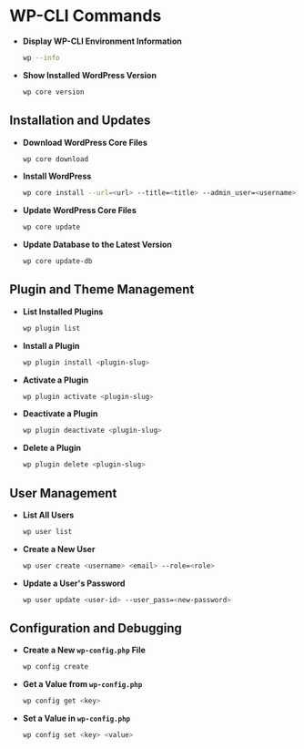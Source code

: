 


# WP-CLI Commands


- **Display WP-CLI Environment Information**
  ```bash
  wp --info
  ```

- **Show Installed WordPress Version**
  ```bash
  wp core version
  ```

## Installation and Updates

- **Download WordPress Core Files**
  ```bash
  wp core download
  ```

- **Install WordPress**
  ```bash
  wp core install --url=<url> --title=<title> --admin_user=<username> --admin_password=<password> --admin_email=<email>
  ```

- **Update WordPress Core Files**
  ```bash
  wp core update
  ```

- **Update Database to the Latest Version**
  ```bash
  wp core update-db
  ```

## Plugin and Theme Management

- **List Installed Plugins**
  ```bash
  wp plugin list
  ```

- **Install a Plugin**
  ```bash
  wp plugin install <plugin-slug>
  ```

- **Activate a Plugin**
  ```bash
  wp plugin activate <plugin-slug>
  ```

- **Deactivate a Plugin**
  ```bash
  wp plugin deactivate <plugin-slug>
  ```

- **Delete a Plugin**
  ```bash
  wp plugin delete <plugin-slug>
  ```
  
## User Management

- **List All Users**
  ```bash
  wp user list
  ```

- **Create a New User**
  ```bash
  wp user create <username> <email> --role=<role>
  ```

- **Update a User's Password**
  ```bash
  wp user update <user-id> --user_pass=<new-password>
  ```

## Configuration and Debugging

- **Create a New `wp-config.php` File**
  ```bash
  wp config create
  ```

- **Get a Value from `wp-config.php`**
  ```bash
  wp config get <key>
  ```

- **Set a Value in `wp-config.php`**
  ```bash
  wp config set <key> <value>
  ```



